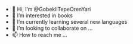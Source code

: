 - 👋 Hi, I’m @GobekliTepeOrenYari
- 👀 I’m interested in books
- 🌱 I’m currently learning several new languages
- 💞️ I’m looking to collaborate on ...
- 📫 How to reach me ...

<!---
GobekliTepeOrenYari/GobekliTepeOrenYari is a ✨ special ✨ repository because its `README.md` (this file) appears on your GitHub profile.
You can click the Preview link to take a look at your changes.
--->
